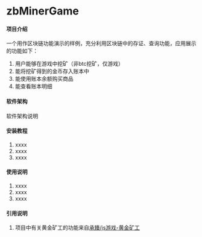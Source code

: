 # zbMinerGame

#### 项目介绍
一个用作区块链功能演示的样例，充分利用区块链中的存证、查询功能，应用展示的功能如下：
1. 用户能够在游戏中挖矿（非btc挖矿，仅游戏）
2. 能将挖矿得到的金币存入账本中
3. 能使用账本余额购买商品
4. 能查看账本明细

#### 软件架构
软件架构说明


#### 安装教程

1. xxxx
2. xxxx
3. xxxx

#### 使用说明

1. xxxx
2. xxxx
3. xxxx

#### 引用说明

1. 项目中有关黄金矿工的功能来自[承臻/js游戏-黄金矿工](https://gitee.com/yanchengzhen/js_game__gold_miners)

